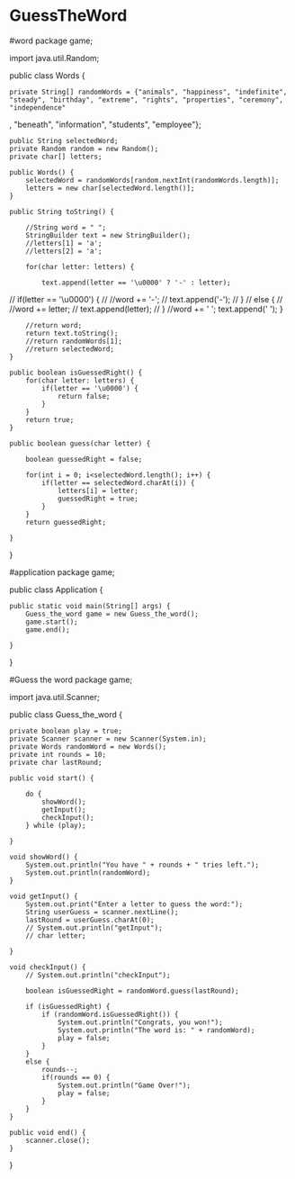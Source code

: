 # GuessTheWord
#word
package game;

import java.util.Random;

public class Words {
	
	private String[] randomWords = {"animals", "happiness", "indefinite", "steady", "birthday", "extreme", "rights", "properties", "ceremony", "independence"
, "beneath", "information", "students", "employee"};
	
	public String selectedWord;
	private Random random = new Random();
	private char[] letters;
	
	public Words() {
		selectedWord = randomWords[random.nextInt(randomWords.length)];
		letters = new char[selectedWord.length()];
	}
	
	public String toString() {
		
		//String word = " ";
		StringBuilder text = new StringBuilder();
		//letters[1] = 'a';
		//letters[2] = 'a';
		
		for(char letter: letters) {
			
			text.append(letter == '\u0000' ? '-' : letter);
			
//			if(letter == '\u0000') {
//				//word += '-';
//				text.append('-');
//			}
//			else {
//				//word += letter;
//				text.append(letter);
//			}
			//word += ' ';
			text.append(' ');
		}
		
		//return word;
		return text.toString();		
		//return randomWords[1];
		//return selectedWord;
	}
	
	public boolean isGuessedRight() {
		for(char letter: letters) {
			if(letter == '\u0000') {
				return false;
			}
		}
		return true;
	}

	public boolean guess(char letter) {
		
		boolean guessedRight = false;
		
		for(int i = 0; i<selectedWord.length(); i++) {
			if(letter == selectedWord.charAt(i)) {
				letters[i] = letter;
				guessedRight = true;
			}
		}
		return guessedRight;
		
	}
}

#application
package game;

public class Application {

	public static void main(String[] args) {
		Guess_the_word game = new Guess_the_word();
		game.start();
		game.end();

	}

}


#Guess the word
package game;

import java.util.Scanner;

public class Guess_the_word {

	private boolean play = true;
	private Scanner scanner = new Scanner(System.in);
	private Words randomWord = new Words();
	private int rounds = 10;
	private char lastRound;

	public void start() {

		do {
			showWord();
			getInput();
			checkInput();
		} while (play);

	}

	void showWord() {
		System.out.println("You have " + rounds + " tries left.");
		System.out.println(randomWord);
	}

	void getInput() {
		System.out.print("Enter a letter to guess the word:");
		String userGuess = scanner.nextLine();
		lastRound = userGuess.charAt(0);
		// System.out.println("getInput");
		// char letter;

	}

	void checkInput() {
		// System.out.println("checkInput");

		boolean isGuessedRight = randomWord.guess(lastRound);

		if (isGuessedRight) {
			if (randomWord.isGuessedRight()) {
				System.out.println("Congrats, you won!");
				System.out.println("The word is: " + randomWord);
				play = false;
			}
		}
		else {
			rounds--;
			if(rounds == 0) {
				System.out.println("Game Over!");
				play = false;
			}
		}
	}

	public void end() {
		scanner.close();
	}

}
